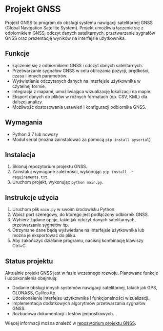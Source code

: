 # Projekt GNSS

Projekt GNSS to program do obsługi systemu nawigacji satelitarnej GNSS (Global Navigation Satellite System). Projekt umożliwia łączenie się z odbiornikiem GNSS, odczyt danych satelitarnych, przetwarzanie sygnałów GNSS oraz prezentację wyników na interfejsie użytkownika.

## Funkcje

- Łączenie się z odbiornikiem GNSS i odczyt danych satelitarnych.
- Przetwarzanie sygnałów GNSS w celu obliczania pozycji, prędkości, czasu i innych parametrów.
- Wyświetlanie odczytanych danych na interfejsie użytkownika w czytelnej formie.
- Integracja z mapami, umożliwiająca wizualizację lokalizacji na mapie.
- Eksport danych do plików w różnych formatach (np. CSV, KML) dla dalszej analizy.
- Możliwość dostosowania ustawień i konfiguracji odbiornika GNSS.

## Wymagania

- Python 3.7 lub nowszy
- Moduł serial (można zainstalować za pomocą `pip install pyserial`)

## Instalacja

1. Sklonuj repozytorium projektu GNSS.
2. Zainstaluj wymagane zależności, wykonując `pip install -r requirements.txt`.
3. Uruchom projekt, wykonując `python main.py`.

## Instrukcje użycia

1. Uruchom plik `main.py` w swoim środowisku Python.
2. Wpisz port szeregowy, do którego jest podłączony odbiornik GNSS.
3. Wybierz żądane opcje, takie jak odczyt danych satelitarnych, przetwarzanie sygnałów itp.
4. Otrzymane dane będą wyświetlane na interfejsie użytkownika lub można je eksportować do pliku.
5. Aby zakończyć działanie programu, naciśnij kombinację klawiszy Ctrl+C.

## Status projektu

Aktualnie projekt GNSS jest w fazie wczesnego rozwoju. Planowane funkcje i udoskonalenia obejmują:

- Dodanie obsługi innych systemów nawigacji satelitarnej, takich jak GPS, GLONASS, Galileo itp.
- Udoskonalenie interfejsu użytkownika i funkcjonalności wizualizacji.
- Implementacja dodatkowych algorytmów przetwarzania sygnałów GNSS.
- Rozbudowa dokumentacji i testów jednostkowych.

Więcej informacji można znaleźć w [repozytorium projektu GNSS](https://github.com/twoj-projekt-gnss).

